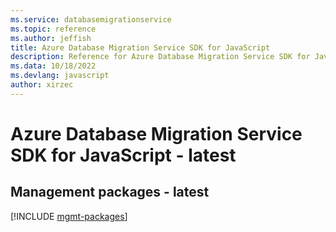 ```yaml
---
ms.service: databasemigrationservice
ms.topic: reference
ms.author: jeffish
title: Azure Database Migration Service SDK for JavaScript
description: Reference for Azure Database Migration Service SDK for JavaScript
ms.data: 10/18/2022
ms.devlang: javascript
author: xirzec
---
```

# Azure Database Migration Service SDK for JavaScript - latest

## Management packages - latest
[!INCLUDE [mgmt-packages](database-migration-service-mgmt-index.md)]